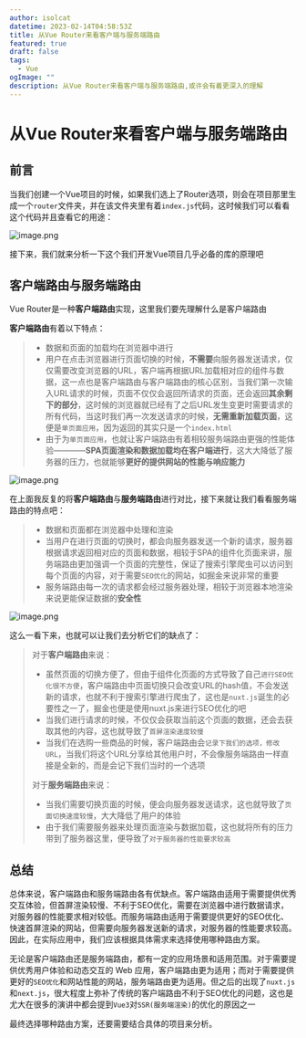 ```yaml
---
author: isolcat
datetime: 2023-02-14T04:58:53Z
title: 从Vue Router来看客户端与服务端路由
featured: true
draft: false
tags:
  - Vue
ogImage: ""
description: 从Vue Router来看客户端与服务端路由,或许会有着更深入的理解
---
```

# 从Vue Router来看客户端与服务端路由

## 前言

当我们创建一个Vue项目的时候，如果我们选上了Router选项，则会在项目那里生成一个`router`文件夹，并在该文件夹里有着`index.js`代码，这时候我们可以看看这个代码并且查看它的用途：

![image.png](https://ldbbs.ldmnq.com/bbs/topic/attachment/2023-2/e18b779a-8f55-49f5-9c1a-8fc40bd97d69.png)

接下来，我们就来分析一下这个我们开发Vue项目几乎必备的库的原理吧

## 客户端路由与服务端路由

Vue Router是一种**客户端路由**实现，这里我们要先理解什么是客户端路由

**客户端路由**有着以下特点：

> - 数据和页面的加载均在浏览器中进行
> - 用户在点击浏览器进行页面切换的时候，**不需要**向服务器发送请求，仅仅需要改变浏览器的URL，客户端再根据URL加载相对应的组件与数据，这一点也是客户端路由与客户端路由的核心区别，当我们第一次输入URL请求的时候，页面不仅仅会返回所请求的页面，还会返回**其余剩下的部分**，这时候的浏览器就已经有了之后URL发生变更时需要请求的所有代码，当这时我们再一次发送请求的时候，**无需重新加载页面**，这便是`单页面应用`，因为返回的其实只是一个`index.html`
> - 由于为`单页面应用`，也就让客户端路由有着相较服务端路由更强的性能体验————**SPA页面渲染和数据加载均在客户端进行**，这大大降低了服务器的压力，也就能够**更好的提供网站的性能与响应能力**

![image.png](https://ldbbs.ldmnq.com/bbs/topic/attachment/2023-2/01a7f3e3-dddb-49d1-ba8c-a62e492c3c73.png)

在上面我反复的将**客户端路由**与**服务端路由**进行对比，接下来就让我们看看服务端路由的特点吧：

> - 数据和页面都在浏览器中处理和渲染
> - 当用户在进行页面的切换时，都会向服务器发送一个新的请求，服务器根据请求返回相对应的页面和数据，相较于SPA的组件化页面来讲，服务端路由更加强调一个页面的完整性，保证了搜索引擎爬虫可以访问到每个页面的内容，对于需要`SEO优化`的网站，如掘金来说非常的重要
> - 服务端路由每一次的请求都会经过服务器处理，相较于浏览器本地渲染来说更能保证数据的**安全性**

![image.png](https://ldbbs.ldmnq.com/bbs/topic/attachment/2023-2/0cc04f9f-f1e7-4b23-b7a1-b28b06967654.png)

这么一看下来，也就可以让我们去分析它们的缺点了：

> 对于**客户端路由**来说：
>
> - 虽然页面的切换方便了，但由于组件化页面的方式导致了自己`进行SEO优化很不方便`，客户端路由中页面切换只会改变URL的hash值，不会发送新的请求，也就不利于搜索引擎进行爬虫了，这也是`nuxt.js`诞生的必要性之一了，掘金也便是使用nuxt.js来进行SEO优化的吧
> - 当我们进行请求的时候，不仅仅会获取当前这个页面的数据，还会去获取其他的内容，这也就导致了`首屏渲染速度较慢`
> - 当我们在选购一些商品的时候，客户端路由会`记录下我们的选项，修改URL`，当我们将这个URL分享给其他用户时，不会像服务端路由一样直接是全新的，而是会记下我们当时的一个选项
>
> 对于**服务端路由**来说：
>
> - 当我们需要切换页面的时候，便会向服务器发送请求，这也就导致了`页面切换速度较慢`，大大降低了用户的体验
> - 由于我们需要服务器来处理页面渲染与数据加载，这也就将所有的压力带到了服务器这里，便导致了`对于服务器的性能要求较高`

## 总结

总体来说，客户端路由和服务端路由各有优缺点。客户端路由适用于需要提供优秀交互体验，但首屏渲染较慢、不利于SEO优化，需要在浏览器中进行数据请求，对服务器的性能要求相对较低。而服务端路由适用于需要提供更好的SEO优化、快速首屏渲染的网站，但需要向服务器发送新的请求，对服务器的性能要求较高。因此，在实际应用中，我们应该根据具体需求来选择使用哪种路由方案。

无论是客户端路由还是服务端路由，都有一定的应用场景和适用范围。对于需要提供优秀用户体验和动态交互的 Web 应用，客户端路由更为适用；而对于需要提供更好的`SEO优化`和网站性能的网站，服务端路由更为适用。但之后的出现了`nuxt.js`和`next.js`，很大程度上弥补了传统的客户端路由不利于SEO优化的问题，这也是尤大在很多的演讲中都会提到`Vue3`对`SSR(服务端渲染)`的优化的原因之一

最终选择哪种路由方案，还要需要结合具体的项目来分析。